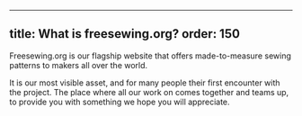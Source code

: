 ***

title: What is freesewing.org?
order: 150
----------

Freesewing.org is our flagship website that offers made-to-measure sewing patterns to makers all over the world.

It is our most visible asset, and for many people their first encounter with the project.
The place where all our work on comes together and teams up,
to provide you with something we hope you will appreciate.
